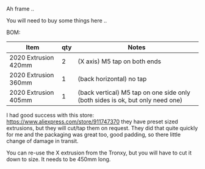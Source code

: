 Ah frame .. 

You will need to buy some things here .. 

BOM:

Item | qty | Notes
--- | --- | ---
2020 Extrusion 420mm | 2 | (X axis) M5 tap on both ends
2020 Extrusion 360mm | 1 | (back horizontal) no tap
2020 Extrusion 405mm | 1 | (back vertical) M5 tap on one side only (both sides is ok, but only need one)

I had good success with this store: https://www.aliexpress.com/store/911747370 they have preset sized extrusions, but they will cut/tap them on request. They did that quite quickly for me and the packaging was great too, good padding, so there little change of damage in transit.

You can re-use the X extrusion from the Tronxy, but you will have to cut it down to size. It needs to be 450mm long.


